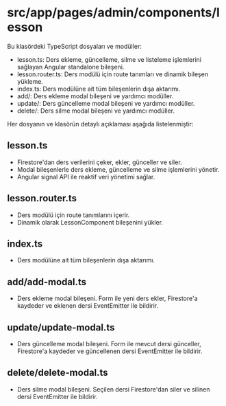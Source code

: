 # src/app/pages/admin/components/lesson

Bu klasördeki TypeScript dosyaları ve modüller:

- lesson.ts: Ders ekleme, güncelleme, silme ve listeleme işlemlerini sağlayan Angular standalone bileşeni.
- lesson.router.ts: Ders modülü için route tanımları ve dinamik bileşen yükleme.
- index.ts: Ders modülüne ait tüm bileşenlerin dışa aktarımı.
- add/: Ders ekleme modal bileşeni ve yardımcı modüller.
- update/: Ders güncelleme modal bileşeni ve yardımcı modüller.
- delete/: Ders silme modal bileşeni ve yardımcı modüller.

Her dosyanın ve klasörün detaylı açıklaması aşağıda listelenmiştir:

## lesson.ts
- Firestore'dan ders verilerini çeker, ekler, günceller ve siler.
- Modal bileşenlerle ders ekleme, güncelleme ve silme işlemlerini yönetir.
- Angular signal API ile reaktif veri yönetimi sağlar.

## lesson.router.ts
- Ders modülü için route tanımlarını içerir.
- Dinamik olarak LessonComponent bileşenini yükler.

## index.ts
- Ders modülüne ait tüm bileşenlerin dışa aktarımı.

## add/add-modal.ts
- Ders ekleme modal bileşeni. Form ile yeni ders ekler, Firestore'a kaydeder ve eklenen dersi EventEmitter ile bildirir.

## update/update-modal.ts
- Ders güncelleme modal bileşeni. Form ile mevcut dersi günceller, Firestore'a kaydeder ve güncellenen dersi EventEmitter ile bildirir.

## delete/delete-modal.ts
- Ders silme modal bileşeni. Seçilen dersi Firestore'dan siler ve silinen dersi EventEmitter ile bildirir.
